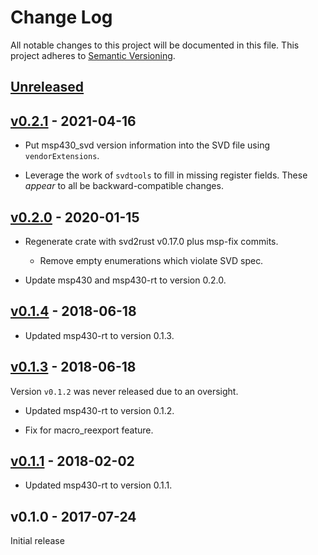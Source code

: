 # Change Log

All notable changes to this project will be documented in this file.
This project adheres to [Semantic Versioning](http://semver.org/).

## [Unreleased]

## [v0.2.1] - 2021-04-16
- Put msp430_svd version information into the SVD file using
  `vendorExtensions`.

- Leverage the work of `svdtools` to fill in missing register fields.
  These _appear_ to all be backward-compatible changes.

## [v0.2.0] - 2020-01-15
- Regenerate crate with svd2rust v0.17.0 plus msp-fix commits.
  - Remove empty enumerations which violate SVD spec.

- Update msp430 and msp430-rt to version 0.2.0.

## [v0.1.4] - 2018-06-18
- Updated msp430-rt to version 0.1.3.

## [v0.1.3] - 2018-06-18
Version `v0.1.2` was never released due to an oversight.

- Updated msp430-rt to version 0.1.2.

- Fix for macro_reexport feature.

## [v0.1.1] - 2018-02-02
- Updated msp430-rt to version 0.1.1.

## v0.1.0 - 2017-07-24

Initial release

[Unreleased]: https://github.com/cr1901/msp430g2211/compare/v0.2.1...HEAD
[v0.2.1]: https://github.com/cr1901/msp430g2211/compare/v0.2.0...v0.2.1
[v0.2.0]: https://github.com/cr1901/msp430g2211/compare/v0.1.4...v0.2.0
[v0.1.4]: https://github.com/cr1901/msp430g2211/compare/v0.1.3...v0.1.4
[v0.1.3]: https://github.com/cr1901/msp430g2211/compare/v0.1.1...v0.1.3
[v0.1.1]: https://github.com/cr1901/msp430g2211/compare/v0.1.0...v0.1.1
